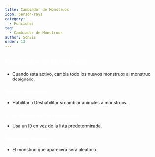 ```yaml
---
title: Cambiador de Monstruos
icon: person-rays
category:
  - Funciones
tag:
  - Cambiador de Monstruos
author: Schvis
order: 13
---
```


## <span style='color:white;'>Cambiador de Monstruos:</span>
- Cuando esta activo, cambia todo los nuevos monstruos al monstruo designado.
### <span style='color:white;'>Excluir Animales:</span>
- Habilitar o Deshabilitar si cambiar animales a monstruos.
### <span style='color:white;'>ID de Monstruo Personalizado:</span>
- Usa un ID en vez de la lista predeterminada.
### <span style='color:white;'>Monstruo Aleatorio:</span>
- El monstruo que aparecerá sera aleatorio.